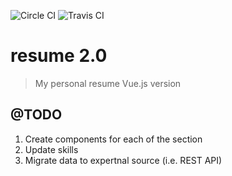 ![Circle CI](https://circleci.com/gh/har256b/resume/tree/master.png)
![Travis CI](https://api.travis-ci.org/har256b/resume.svg?branch=master)

# resume 2.0

> My personal resume Vue.js version 

## @TODO

1. Create components for each of the section
2. Update skills
3. Migrate data to expertnal source (i.e. REST API)